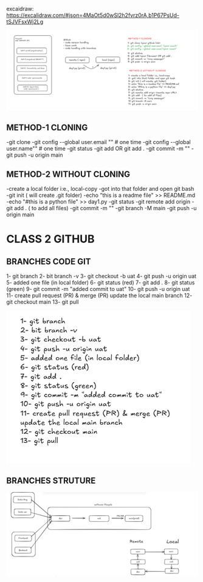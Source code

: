 excaidraw: https://excalidraw.com/#json=4MaOt5d0wSl2h2fvrz0rA,b1P67PsUd-tSJVFsxWj2Lg

![first-class-image](First-Class/first-class.png)

## METHOD-1 CLONING

-git clone
-git config --global user.email "" # one time
-git config --global user.name"" # one time
-git status
-git add OR git add .
-git commit -m ""
-git push -u origin main

## METHOD-2 WITHOUT CLONING

-create a local folder i:e., local-copy
-got into that folder and open git bash
-git init ( will create .git folder)
-echo "this is a readme file" >> README.md
-echo "#this is a python file" >> day1.py
-git status
-git remote add origin
-git add . ( to add all files)
-git commit -m ""
-git branch -M main
-git push -u origin main



# CLASS 2 GITHUB

## BRANCHES CODE GIT

1- git branch
2- bit branch -v
3- git checkout -b uat
4- git push -u origin uat
5- added one file (in local folder)
6- git status (red)
7- git add .
8- git status (green)
9- git commit -m "added commit to uat"
10- git push -u origin uat
11- create pull request (PR) & merge (PR)
update the local main branch
12- git checkout main
13- git pull

![branch-git-code.png](Second-class/branch-git-code.png)

## BRANCHES STRUTURE

![branches-hirearechy.png](Second-class/branches-hirearechy.png)